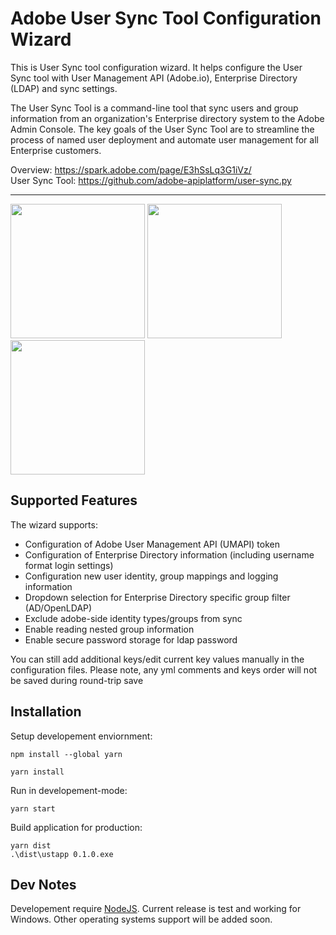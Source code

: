 # Adobe User Sync Tool Configuration Wizard
This is User Sync tool configuration wizard. It helps configure the User Sync tool with User Management API (Adobe.io), Enterprise Directory (LDAP) and sync settings.

The User Sync Tool is a command-line tool that sync users and group information from an organization's Enterprise directory system to the Adobe Admin Console. The key goals of the User Sync Tool are to streamline the process of named user deployment and automate user management for all Enterprise customers.

Overview:
https://spark.adobe.com/page/E3hSsLq3G1iVz/<br/>
User Sync Tool:
https://github.com/adobe-apiplatform/user-sync.py

<hr/>

<p>
<img src="https://user-images.githubusercontent.com/28625684/43533696-52235634-95ad-11e8-9c23-07bf2ee5a3dd.png" style="display:block-inline" height="215">
<img src="https://user-images.githubusercontent.com/28625684/43534169-9d402d80-95ae-11e8-894c-d45111ceacc5.png" style="display:block-inline" height="215">
<img src="https://user-images.githubusercontent.com/28625684/43534034-42f443f2-95ae-11e8-9a0b-0a85753d0a30.png" style="display:block-inline" height="215">
</p>

## Supported Features

The wizard supports: 
- Configuration of Adobe User Management API (UMAPI) token
- Configuration of Enterprise Directory information (including username format login settings)
- Configuration new user identity, group mappings and logging information
- Dropdown selection for Enterprise Directory specific group filter (AD/OpenLDAP)
- Exclude adobe-side identity types/groups from sync 
- Enable reading nested group information 
- Enable secure password storage for ldap password

You can still add additional keys/edit current key values manually in the configuration files.
Please note, any yml comments and keys order will not be saved during round-trip save 

## Installation

Setup developement enviornment:

```
npm install --global yarn

yarn install
```
Run in developement-mode:

```
yarn start
```
Build application for production:

```
yarn dist
.\dist\ustapp 0.1.0.exe
```

## Dev Notes

Developement require [NodeJS](https://nodejs.org/en/). Current release is test and working for Windows. Other operating systems support will be added soon.
